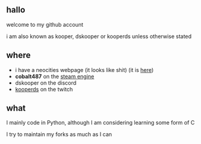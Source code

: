 ## hallo
welcome to my github account

i am also known as kooper, dskooper or kooperds unless otherwise stated

## where
- i have a neocities webpage (it looks like shit) (it is [here](https://kooper.neocities.org))
- **cobalt487** on the [steam engine](https://steamcommunity.com/id/cobalt487/)
- dskooper on the discord
- [kooperds](https://twitch.tv/kooperds) on the twitch

## what
I mainly code in Python, although I am considering learning some form of C

I try to maintain my forks as much as I can
